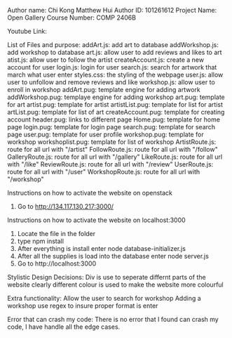 Author name: Chi Kong Matthew Hui
Author ID: 101261612
Project Name: Open Gallery
Course Number: COMP 2406B

Youtube Link: 

List of Files and purpose:
addArt.js: add art to database
addWorkshop.js: add workshop to database
art.js: allow user to add reviews and likes to art
atist.js: allow user to follow the artist
createAccount.js: create a new account for user
login.js: login for user
search.js: search for artwork that march what user enter
styles.css: the styling of the webpage
user.js: allow user to unfollow and remove reviews and like
workshop.js: allow user to enroll in workshop
addArt.pug: template engine for adding artwork
addWorkshop.pug: templaye engine for adding workshop
art.pug: template for art
artist.pug: template for artist
artistList.pug: template for list for artist
artList.pug: template for list of art
createAccount.pug: template for creating account
header.pug: links to different page
Home.pug: template for home page
login.pug: template for login page
search.pug: template for search page
user.pug: template for user profile
workshop.pug: template for workshop
workshoplist.pug: template for list of workshop
ArtistRoute.js: route for all url with "/artist"
FollowRoute.js: route for all url with "/follow"
GalleryRoute.js: route for all url with "/gallery"
LikeRoute.js: route for all url with "/like"
ReviewRoute.js: route for all url with "/review"
UserRoute.js: route for all url with "/user"
WorkshopRoute.js: route for all url with "/workshop"




Instructions on how to activate the website on openstack
1. Go to http://134.117.130.217:3000/

Instructions on how to activate the website on localhost:3000
1. Locate the file in the folder
2. type npm install 
5. After everything is install enter node database-initializer.js
6. After all the supplies is load into the database enter node server.js
7. Go to http://localhost:3000

Stylistic Design Decisions:
Div is use to seperate differnt parts of the website clearly
different colour is used to make the website more colourful

Extra functionality:
Allow the user to search for workshop
Adding a workshop use regex to insure proper format is enter

Error that can crash my code:
There is no error that I found can crash my code, I have handle all the edge cases.

    